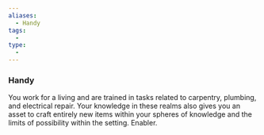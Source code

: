```yaml
---
aliases:
  - Handy
tags:
  - 
type:
  - 
---
```

### Handy

You work for a living and are trained in tasks related to carpentry, plumbing, and electrical repair. Your knowledge in these realms also gives you an asset to craft entirely new items within your spheres of knowledge and the limits of possibility within the setting. Enabler.